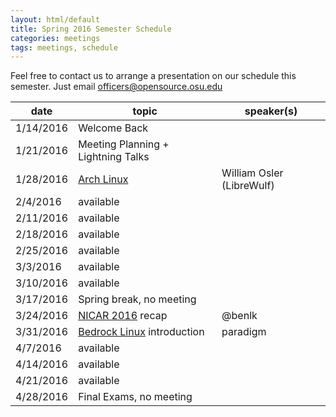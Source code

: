 ```yaml
---
layout: html/default
title: Spring 2016 Semester Schedule
categories: meetings
tags: meetings, schedule
---
```


Feel free to contact us to arrange a presentation on our schedule this semester. Just email [officers@opensource.osu.edu](mailto:officers@opensource.osu.edu)

| date	   | topic			| speaker(s)	                  |
|----------|----------------------------|---------------|
| 1/14/2016| Welcome Back                               |
| 1/21/2016| Meeting Planning + Lightning Talks         |
| 1/28/2016| [Arch Linux](https://www.archlinux.org) | William Osler (LibreWulf) |
| 2/4/2016 | available                                  |
| 2/11/2016| available                                  |
| 2/18/2016| available                                  |
| 2/25/2016| available                                  |
| 3/3/2016 | available                                  |
| 3/10/2016| available                                  |
| 3/17/2016| Spring break, no meeting                   |
| 3/24/2016| [NICAR 2016](http://www.ire.org/conferences/nicar2016/) recap | @benlk |
| 3/31/2016| [Bedrock Linux](http://bedrocklinux.org) introduction | paradigm |
| 4/7/2016 | available                                  |
| 4/14/2016| available                                  |
| 4/21/2016| available                                  |
| 4/28/2016| Final Exams, no meeting                    |
